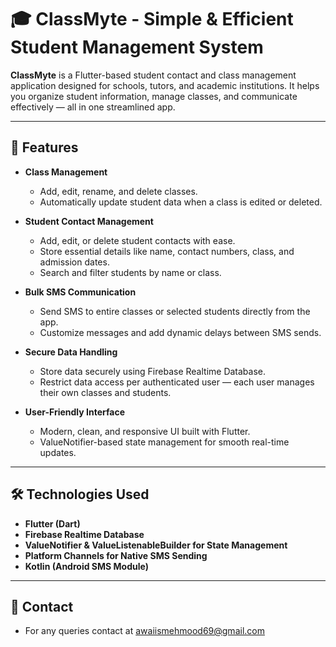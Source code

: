 # 🎓 ClassMyte - Simple & Efficient Student Management System

**ClassMyte** is a Flutter-based student contact and class management application designed for schools, tutors, and academic institutions. It helps you organize student information, manage classes, and communicate effectively — all in one streamlined app.

---

## 🚀 Features

- **Class Management**
  - Add, edit, rename, and delete classes.
  - Automatically update student data when a class is edited or deleted.
  
- **Student Contact Management**
  - Add, edit, or delete student contacts with ease.
  - Store essential details like name, contact numbers, class, and admission dates.
  - Search and filter students by name or class.

- **Bulk SMS Communication**
  - Send SMS to entire classes or selected students directly from the app.
  - Customize messages and add dynamic delays between SMS sends.

- **Secure Data Handling**
  - Store data securely using Firebase Realtime Database.
  - Restrict data access per authenticated user — each user manages their own classes and students.

- **User-Friendly Interface**
  - Modern, clean, and responsive UI built with Flutter.
  - ValueNotifier-based state management for smooth real-time updates.

---

## 🛠 Technologies Used

- **Flutter (Dart)**
- **Firebase Realtime Database**
- **ValueNotifier & ValueListenableBuilder for State Management**
- **Platform Channels for Native SMS Sending**
- **Kotlin (Android SMS Module)**

---

## 📂 Contact
- For any queries contact at awaiismehmood69@gmail.com

